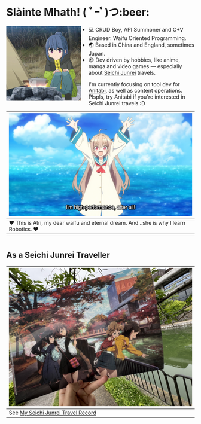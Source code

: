 <h1>Slàinte Mhath! ( ﾟｰﾟ)つ:beer: </h1>

<p align="center">
<img src="https://raw.githubusercontent.com/Arthurzyang/Arthurzyang/main/preview.gif" 
     alt="Yuru Camp" 
     width="200"
     style="float:left; margin-right:20px; margin-bottom:10px;" />
</p>

- 💻 CRUD Boy, API Summoner and C+V Engineer. Waifu Oriented Programming. 
- :earth_asia: Based in China and England, sometimes Japan.  
- :heart_eyes: Dev driven by hobbies, like anime, manga and video games — especially about [Seichi Junrei](https://en.wikipedia.org/wiki/Pilgrimage_(anime)) travels.

I'm currently focusing on tool dev for [Anitabi](https://hk.anitabi.cn/map), as well as content operations. Plspls, try Anitabi if you're interested in Seichi Junrei travels :D


|![landmark_empty](atri-ep-1f-1024x576.png)|
|-------------------------------------------------------------|
|❤️ This is Atri, my dear waifu and eternal dream. And...she is why I learn Robotics. ❤️|

<div style="clear: both;"></div>

## As a Seichi Junrei Traveller
|<img src="https://github.com/Arthurzyang/Arthurzyang/blob/main/IMG_6040.jpg?raw=true" width="500" height="370" alt="Centered Image" />|
|------------------------------------|
|See [My Seichi Junrei Travel Record](https://github.com/Arthurzyang/Arthurzyang/blob/main/seichi_junrei_intro.md)|

